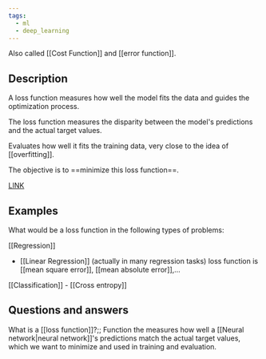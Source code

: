 ```yaml
---
tags:
  - ml
  - deep_learning
---
```


Also called [[Cost Function]] and [[error function]].

## Description

A loss function measures how well the model fits the data and guides the optimization process. 

The loss function measures the disparity between the model's predictions and the actual target values.

Evaluates how well it fits the training data, very close to the idea of [[overfitting]].

The objective is to ==minimize this loss function==.

[LINK](https://www.youtube.com/watch?v=-qT8fJTP3Ks)
## Examples

What would be a loss function in the following types of problems:

[[Regression]]
- [[Linear Regression]] (actually in many regression tasks)
	loss function is [[mean square error]], [[mean absolute error]],...

[[Classification]]
	- [[Cross entropy]]




## Questions and answers

What is a [[loss function]]?;; Function the measures how well a [[Neural network|neural network]]'s predictions match the actual target values, which we want to minimize and used in training and evaluation.
<!--SR:!2024-04-14,3,250-->